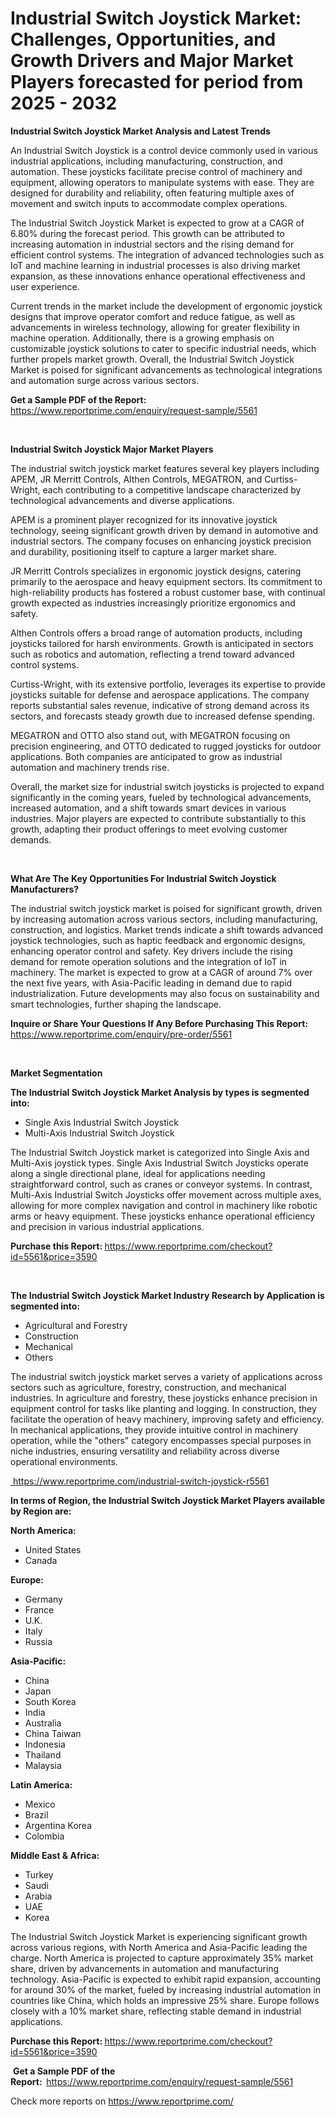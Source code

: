 <p><h1>Industrial Switch Joystick Market: Challenges, Opportunities, and Growth Drivers and Major Market Players forecasted for period from 2025 - 2032</h1></p><p><strong>Industrial Switch Joystick Market Analysis and Latest Trends</strong></p>
<p><p>An Industrial Switch Joystick is a control device commonly used in various industrial applications, including manufacturing, construction, and automation. These joysticks facilitate precise control of machinery and equipment, allowing operators to manipulate systems with ease. They are designed for durability and reliability, often featuring multiple axes of movement and switch inputs to accommodate complex operations.</p><p>The Industrial Switch Joystick Market is expected to grow at a CAGR of 6.80% during the forecast period. This growth can be attributed to increasing automation in industrial sectors and the rising demand for efficient control systems. The integration of advanced technologies such as IoT and machine learning in industrial processes is also driving market expansion, as these innovations enhance operational effectiveness and user experience. </p><p>Current trends in the market include the development of ergonomic joystick designs that improve operator comfort and reduce fatigue, as well as advancements in wireless technology, allowing for greater flexibility in machine operation. Additionally, there is a growing emphasis on customizable joystick solutions to cater to specific industrial needs, which further propels market growth. Overall, the Industrial Switch Joystick Market is poised for significant advancements as technological integrations and automation surge across various sectors.</p></p>
<p><strong>Get a Sample PDF of the Report:&nbsp;</strong> <a href="https://www.reportprime.com/enquiry/request-sample/5561?utm_campaign=3041&utm_medium=2&utm_source=Github&utm_content=ia&utm_term=19032025&utm_id=industrial-switch-joystick">https://www.reportprime.com/enquiry/request-sample/5561</a></p>
<p>&nbsp;</p>
<p><strong>Industrial Switch Joystick Major Market Players</strong></p>
<p><p>The industrial switch joystick market features several key players including APEM, JR Merritt Controls, Althen Controls, MEGATRON, and Curtiss-Wright, each contributing to a competitive landscape characterized by technological advancements and diverse applications.</p><p>APEM is a prominent player recognized for its innovative joystick technology, seeing significant growth driven by demand in automotive and industrial sectors. The company focuses on enhancing joystick precision and durability, positioning itself to capture a larger market share.</p><p>JR Merritt Controls specializes in ergonomic joystick designs, catering primarily to the aerospace and heavy equipment sectors. Its commitment to high-reliability products has fostered a robust customer base, with continual growth expected as industries increasingly prioritize ergonomics and safety.</p><p>Althen Controls offers a broad range of automation products, including joysticks tailored for harsh environments. Growth is anticipated in sectors such as robotics and automation, reflecting a trend toward advanced control systems.</p><p>Curtiss-Wright, with its extensive portfolio, leverages its expertise to provide joysticks suitable for defense and aerospace applications. The company reports substantial sales revenue, indicative of strong demand across its sectors, and forecasts steady growth due to increased defense spending.</p><p>MEGATRON and OTTO also stand out, with MEGATRON focusing on precision engineering, and OTTO dedicated to rugged joysticks for outdoor applications. Both companies are anticipated to grow as industrial automation and machinery trends rise.</p><p>Overall, the market size for industrial switch joysticks is projected to expand significantly in the coming years, fueled by technological advancements, increased automation, and a shift towards smart devices in various industries. Major players are expected to contribute substantially to this growth, adapting their product offerings to meet evolving customer demands.</p></p>
<p>&nbsp;</p>
<p><strong>What Are The Key Opportunities For Industrial Switch Joystick Manufacturers?</strong></p>
<p><p>The industrial switch joystick market is poised for significant growth, driven by increasing automation across various sectors, including manufacturing, construction, and logistics. Market trends indicate a shift towards advanced joystick technologies, such as haptic feedback and ergonomic designs, enhancing operator control and safety. Key drivers include the rising demand for remote operation solutions and the integration of IoT in machinery. The market is expected to grow at a CAGR of around 7% over the next five years, with Asia-Pacific leading in demand due to rapid industrialization. Future developments may also focus on sustainability and smart technologies, further shaping the landscape.</p></p>
<p><strong>Inquire or Share Your Questions If Any Before Purchasing This Report:</strong> <a href="https://www.reportprime.com/enquiry/pre-order/5561?utm_campaign=3041&utm_medium=2&utm_source=Github&utm_content=ia&utm_term=19032025&utm_id=industrial-switch-joystick">https://www.reportprime.com/enquiry/pre-order/5561</a></p>
<p>&nbsp;</p>
<p><strong>Market Segmentation</strong></p>
<p><strong>The Industrial Switch Joystick Market Analysis by types is segmented into:</strong></p>
<p><ul><li>Single Axis Industrial Switch Joystick</li><li>Multi-Axis Industrial Switch Joystick</li></ul></p>
<p><p>The Industrial Switch Joystick market is categorized into Single Axis and Multi-Axis joystick types. Single Axis Industrial Switch Joysticks operate along a single directional plane, ideal for applications needing straightforward control, such as cranes or conveyor systems. In contrast, Multi-Axis Industrial Switch Joysticks offer movement across multiple axes, allowing for more complex navigation and control in machinery like robotic arms or heavy equipment. These joysticks enhance operational efficiency and precision in various industrial applications.</p></p>
<p><strong>Purchase this Report:&nbsp;</strong><a href="https://www.reportprime.com/checkout?id=5561&price=3590&utm_campaign=3041&utm_medium=2&utm_source=Github&utm_content=ia&utm_term=19032025&utm_id=industrial-switch-joystick">https://www.reportprime.com/checkout?id=5561&price=3590</a></p>
<p>&nbsp;</p>
<p><strong>The Industrial Switch Joystick Market Industry Research by Application is segmented into:</strong></p>
<p><ul><li>Agricultural and Forestry</li><li>Construction</li><li>Mechanical</li><li>Others</li></ul></p>
<p><p>The industrial switch joystick market serves a variety of applications across sectors such as agriculture, forestry, construction, and mechanical industries. In agriculture and forestry, these joysticks enhance precision in equipment control for tasks like planting and logging. In construction, they facilitate the operation of heavy machinery, improving safety and efficiency. In mechanical applications, they provide intuitive control in machinery operation, while the "others" category encompasses special purposes in niche industries, ensuring versatility and reliability across diverse operational environments.</p></p>
<p><a href="https://www.reportprime.com/industrial-switch-joystick-r5561?utm_campaign=3041&utm_medium=2&utm_source=Github&utm_content=ia&utm_term=19032025&utm_id=industrial-switch-joystick">&nbsp;https://www.reportprime.com/industrial-switch-joystick-r5561</a></p>
<p><strong>In terms of Region, the Industrial Switch Joystick Market Players available by Region are:</strong></p>
<p>
    <p> <strong> North America: </strong>
        <ul>
            <li>United States</li>
            <li>Canada</li>
        </ul>
        </p> 
    <p> <strong> Europe: </strong>
        <ul>
            <li>Germany</li>
            <li>France</li>
            <li>U.K.</li>
            <li>Italy</li>
            <li>Russia</li>
        </ul>
        </p> 
    <p> <strong> Asia-Pacific: </strong>
        <ul>
            <li>China</li>
            <li>Japan</li>
            <li>South Korea</li>
            <li>India</li>
            <li>Australia</li>
            <li>China Taiwan</li>
            <li>Indonesia</li>
            <li>Thailand</li>
            <li>Malaysia</li>
        </ul>
        </p> 
    <p> <strong> Latin America: </strong>
        <ul>
            <li>Mexico</li>
            <li>Brazil</li>
            <li>Argentina Korea</li>
            <li>Colombia</li>
        </ul>
        </p> 
    <p> <strong> Middle East & Africa: </strong>
        <ul>
            <li>Turkey</li>
            <li>Saudi</li>
            <li>Arabia</li>
            <li>UAE</li>
            <li>Korea</li>
        </ul>
    </p>
    </p>
<p><p>The Industrial Switch Joystick Market is experiencing significant growth across various regions, with North America and Asia-Pacific leading the charge. North America is projected to capture approximately 35% market share, driven by advancements in automation and manufacturing technology. Asia-Pacific is expected to exhibit rapid expansion, accounting for around 30% of the market, fueled by increasing industrial automation in countries like China, which holds an impressive 25% share. Europe follows closely with a 10% market share, reflecting stable demand in industrial applications.</p></p>
<p><strong>Purchase this Report: </strong><a href="https://www.reportprime.com/checkout?id=5561&price=3590&utm_campaign=3041&utm_medium=2&utm_source=Github&utm_content=ia&utm_term=19032025&utm_id=industrial-switch-joystick">https://www.reportprime.com/checkout?id=5561&price=3590</a></p>
<p>&nbsp;<strong>Get a Sample PDF of the Report:&nbsp;&nbsp;</strong><a href="https://www.reportprime.com/enquiry/request-sample/5561?utm_campaign=3041&utm_medium=2&utm_source=Github&utm_content=ia&utm_term=19032025&utm_id=industrial-switch-joystick">https://www.reportprime.com/enquiry/request-sample/5561</a></p>
<p><strong></strong></p>
<p>Check more reports on <a href="https://www.reportprime.com/?utm_campaign=3041&utm_medium=2&utm_source=Github&utm_content=ia&utm_term=19032025&utm_id=industrial-switch-joystick">https://www.reportprime.com/</a></p>